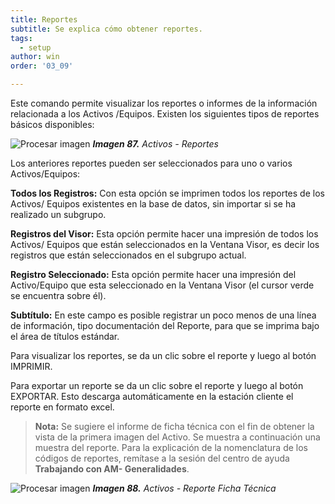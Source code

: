 ```yaml
---
title: Reportes
subtitle: Se explica cómo obtener reportes.
tags:
  - setup
author: win
order: '03_09'

---
```


Este comando <span class="mdi mdi-printer"></span>  permite visualizar los reportes o informes de la información relacionada a los Activos /Equipos. Existen los siguientes tipos de reportes básicos disponibles:

![Procesar imagen](../../assets/images/cap03/chp03_img34.png)
_**Imagen 87.** Activos - Reportes_

Los anteriores reportes pueden ser  seleccionados para uno o varios Activos/Equipos:

**Todos los Registros:** Con esta opción se imprimen todos los reportes de los Activos/ Equipos existentes en la base de datos, sin importar si se ha realizado un subgrupo.

**Registros del Visor:** Esta opción permite hacer una impresión de todos los Activos/ Equipos que están seleccionados en la Ventana Visor, es decir los registros que están seleccionados en el subgrupo actual.

**Registro Seleccionado:** Esta opción permite hacer una impresión del Activo/Equipo que esta seleccionado en la Ventana Visor (el cursor verde se encuentra sobre él).

**Subtítulo:** En este campo es posible registrar un poco menos de una línea de información, tipo documentación del Reporte, para que se imprima bajo el área de títulos estándar.

Para visualizar los reportes, se da un clic sobre el reporte y luego al botón <a class="btn bg-gray cl-black">IMPRIMIR</a>.

Para exportar un reporte se da un clic sobre el reporte y luego al botón <a class="btn bg-gray cl-black">EXPORTAR</a>. Esto descarga automáticamente en la estación cliente el reporte en formato excel.

>**Nota:** Se sugiere el informe de ficha técnica con el fin de obtener la vista de la primera imagen del Activo.  Se muestra a continuación una muestra del reporte. Para la explicación de la nomenclatura de los códigos de reportes, remítase a la sesión del centro de ayuda **Trabajando con AM- Generalidades**. 

![Procesar imagen](../../assets/images/cap03/chp03_img46.png)
_**Imagen 88.** Activos - Reporte Ficha Técnica_